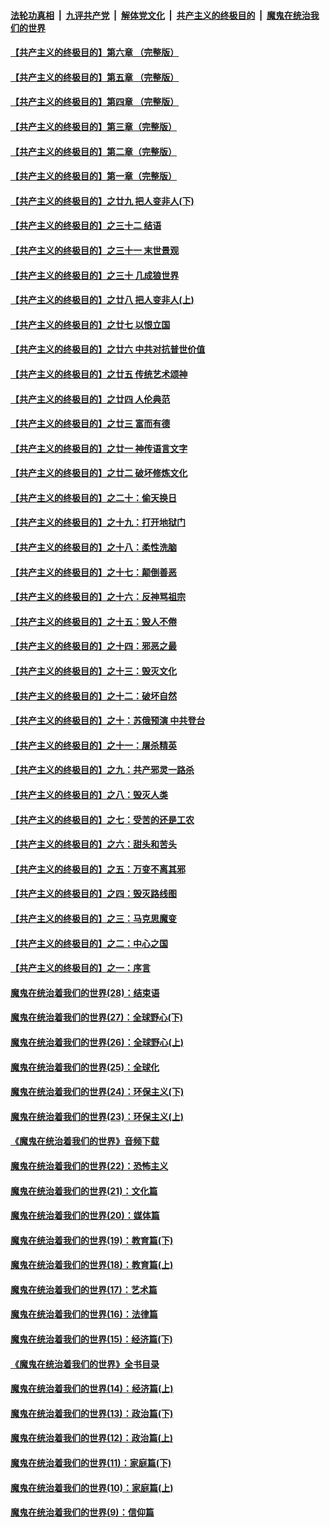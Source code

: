 

####  [法轮功真相](../../../../basic/blob/master/README.md?t=06300802) &nbsp;|&nbsp; [九评共产党](../../../../9ping.md/blob/master/README.md?t=06300802) &nbsp;|&nbsp; [解体党文化](../../../../jtdwh.md/blob/master/README.md?t=06300802)  &nbsp;|&nbsp; [共产主义的终极目的](../../../../gczydzjmd.md/blob/master/README.md?t=06300802) &nbsp;|&nbsp; [魔鬼在统治我们的世界](../../../../mgztzwmdsj.md/blob/master/README.md?t=06300802) 

#### [【共产主义的终极目的】第六章 （完整版）](../pages/nsc422/n11428913.md?t=06300802) 

#### [【共产主义的终极目的】第五章 （完整版）](../pages/nsc422/n11428912.md?t=06300802) 

#### [【共产主义的终极目的】第四章 （完整版）](../pages/nsc422/n11428907.md?t=06300802) 

#### [【共产主义的终极目的】第三章（完整版）](../pages/nsc422/n11428848.md?t=06300802) 

#### [【共产主义的终极目的】第二章（完整版）](../pages/nsc422/n11428831.md?t=06300802) 

#### [【共产主义的终极目的】第一章（完整版）](../pages/nsc422/n11417651.md?t=06300802) 

#### [【共产主义的终极目的】之廿九 把人变非人(下)](../pages/nsc422/n11344140.md?t=06300802) 

#### [【共产主义的终极目的】之三十二 结语](../pages/nsc422/n11360535.md?t=06300802) 

#### [【共产主义的终极目的】之三十一 末世景观](../pages/nsc422/n11351129.md?t=06300802) 

#### [【共产主义的终极目的】之三十 几成狼世界](../pages/nsc422/n11348280.md?t=06300802) 

#### [【共产主义的终极目的】之廿八 把人变非人(上)](../pages/nsc422/n11340492.md?t=06300802) 

#### [【共产主义的终极目的】之廿七 以恨立国](../pages/nsc422/n11336944.md?t=06300802) 

#### [【共产主义的终极目的】之廿六 中共对抗普世价值](../pages/nsc422/n11324785.md?t=06300802) 

#### [【共产主义的终极目的】之廿五 传统艺术颂神](../pages/nsc422/n11296396.md?t=06300802) 

#### [【共产主义的终极目的】之廿四 人伦典范](../pages/nsc422/n11296397.md?t=06300802) 

#### [【共产主义的终极目的】之廿三 富而有德](../pages/nsc422/n11283598.md?t=06300802) 

#### [【共产主义的终极目的】之廿一 神传语言文字](../pages/nsc422/n11263265.md?t=06300802) 

#### [【共产主义的终极目的】之廿二 破坏修炼文化](../pages/nsc422/n11245728.md?t=06300802) 

#### [【共产主义的终极目的】之二十：偷天换日](../pages/nsc422/n11238846.md?t=06300802) 

#### [【共产主义的终极目的】之十九：打开地狱门](../pages/nsc422/n11206376.md?t=06300802) 

#### [【共产主义的终极目的】之十八：柔性洗脑](../pages/nsc422/n11199994.md?t=06300802) 

#### [【共产主义的终极目的】之十七：颠倒善恶](../pages/nsc422/n11179782.md?t=06300802) 

#### [【共产主义的终极目的】之十六：反神骂祖宗](../pages/nsc422/n11166798.md?t=06300802) 

#### [【共产主义的终极目的】之十五：毁人不倦](../pages/nsc422/n11166792.md?t=06300802) 

#### [【共产主义的终极目的】之十四：邪恶之最](../pages/nsc422/n11150249.md?t=06300802) 

#### [【共产主义的终极目的】之十三：毁灭文化](../pages/nsc422/n11135227.md?t=06300802) 

#### [【共产主义的终极目的】之十二：破坏自然](../pages/nsc422/n11135214.md?t=06300802) 

#### [【共产主义的终极目的】之十：苏俄预演 中共登台](../pages/nsc422/n11118424.md?t=06300802) 

#### [【共产主义的终极目的】之十一：屠杀精英](../pages/nsc422/n11118442.md?t=06300802) 

#### [【共产主义的终极目的】之九：共产邪灵一路杀](../pages/nsc422/n11114139.md?t=06300802) 

#### [【共产主义的终极目的】之八：毁灭人类](../pages/nsc422/n11108503.md?t=06300802) 

#### [【共产主义的终极目的】之七：受苦的还是工农](../pages/nsc422/n11101809.md?t=06300802) 

#### [【共产主义的终极目的】之六：甜头和苦头](../pages/nsc422/n11096971.md?t=06300802) 

#### [【共产主义的终极目的】之五：万变不离其邪](../pages/nsc422/n11091285.md?t=06300802) 

#### [【共产主义的终极目的】之四：毁灭路线图](../pages/nsc422/n11086284.md?t=06300802) 

#### [【共产主义的终极目的】之三：马克思魔变](../pages/nsc422/n11061941.md?t=06300802) 

#### [【共产主义的终极目的】之二：中心之国](../pages/nsc422/n11047728.md?t=06300802) 

#### [【共产主义的终极目的】之一：序言](../pages/nsc422/n11086077.md?t=06300802) 

#### [魔鬼在统治着我们的世界(28)：结束语](../pages/nsc422/n10936246.md?t=06300802) 

#### [魔鬼在统治着我们的世界(27)：全球野心(下)](../pages/nsc422/n10928319.md?t=06300802) 

#### [魔鬼在统治着我们的世界(26)：全球野心(上)](../pages/nsc422/n10900318.md?t=06300802) 

#### [魔鬼在统治着我们的世界(25)：全球化](../pages/nsc422/n10788205.md?t=06300802) 

#### [魔鬼在统治着我们的世界(24)：环保主义(下)](../pages/nsc422/n10695307.md?t=06300802) 

#### [魔鬼在统治着我们的世界(23)：环保主义(上)](../pages/nsc422/n10688613.md?t=06300802) 

#### [《魔鬼在统治着我们的世界》音频下载](../pages/nsc422/n10635553.md?t=06300802) 

#### [魔鬼在统治着我们的世界(22)：恐怖主义](../pages/nsc422/n10614727.md?t=06300802) 

#### [魔鬼在统治着我们的世界(21)：文化篇](../pages/nsc422/n10597706.md?t=06300802) 

#### [魔鬼在统治着我们的世界(20)：媒体篇](../pages/nsc422/n10586579.md?t=06300802) 

#### [魔鬼在统治着我们的世界(19)：教育篇(下)](../pages/nsc422/n10564808.md?t=06300802) 

#### [魔鬼在统治着我们的世界(18)：教育篇(上)](../pages/nsc422/n10526970.md?t=06300802) 

#### [魔鬼在统治着我们的世界(17)：艺术篇](../pages/nsc422/n10499093.md?t=06300802) 

#### [魔鬼在统治着我们的世界(16)：法律篇](../pages/nsc422/n10485969.md?t=06300802) 

#### [魔鬼在统治着我们的世界(15)：经济篇(下)](../pages/nsc422/n10469975.md?t=06300802) 

#### [《魔鬼在统治着我们的世界》全书目录](../pages/nsc422/n10464261.md?t=06300802) 

#### [魔鬼在统治着我们的世界(14)：经济篇(上)](../pages/nsc422/n10457370.md?t=06300802) 

#### [魔鬼在统治着我们的世界(13)：政治篇(下)](../pages/nsc422/n10448270.md?t=06300802) 

#### [魔鬼在统治着我们的世界(12)：政治篇(上)](../pages/nsc422/n10444576.md?t=06300802) 

#### [魔鬼在统治着我们的世界(11)：家庭篇(下)](../pages/nsc422/n10440961.md?t=06300802) 

#### [魔鬼在统治着我们的世界(10)：家庭篇(上)](../pages/nsc422/n10435448.md?t=06300802) 

#### [魔鬼在统治着我们的世界(9)：信仰篇](../pages/nsc422/n10432159.md?t=06300802) 

